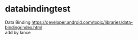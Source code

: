 # databindingtest
Data Binding
https://developer.android.com/topic/libraries/data-binding/index.html  
add by lance
